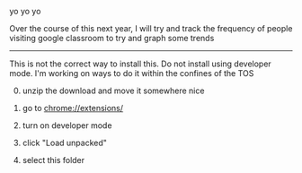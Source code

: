 yo yo yo

Over the course of this next year, I will try and track the frequency of people visiting google classroom to try and graph some trends

---

This is not the correct way to install this. Do not install using developer mode. I'm working on ways to do it within the confines of the TOS

0) unzip the download and move it somewhere nice

1) go to [chrome://extensions/](chrome://extensions/)

2) turn on developer mode

3) click "Load unpacked"

4) select this folder